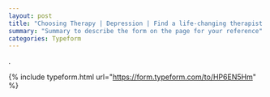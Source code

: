 ```yaml
---
layout: post
title: "Choosing Therapy | Depression | Find a life-changing therapist."
summary: "Summary to describe the form on the page for your reference"
categories: Typeform
---
```

.

{% include typeform.html url="https://form.typeform.com/to/HP6EN5Hm" %}
